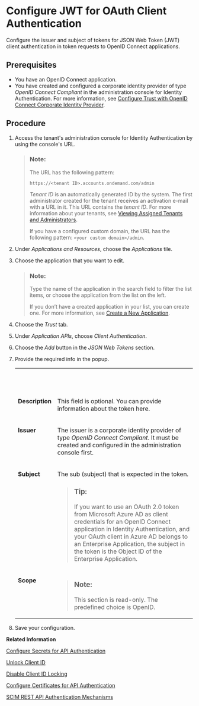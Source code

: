 <!-- loiodb97a69901484f9da284d582ed0244ff -->

# Configure JWT for OAuth Client Authentication

Configure the issuer and subject of tokens for JSON Web Token \(JWT\) client authentication in token requests to OpenID Connect applications.



<a name="loiodb97a69901484f9da284d582ed0244ff__prereq_lz2_wxt_1tb"/>

## Prerequisites

-   You have an OpenID Connect application.
-   You have created and configured a corporate identity provider of type *OpenID Connect Compliant* in the administration console for Identity Authentication. For more information, see [Configure Trust with OpenID Connect Corporate Identity Provider](configure-trust-with-openid-connect-corporate-identity-provider-8ff83a1.md).




## Procedure

1.  Access the tenant's administration console for Identity Authentication by using the console's URL.

    > ### Note:  
    > The URL has the following pattern:
    > 
    > `https://<tenant ID>.accounts.ondemand.com/admin`
    > 
    > *Tenant ID* is an automatically generated ID by the system. The first administrator created for the tenant receives an activation e-mail with a URL in it. This URL contains the *tenant ID*. For more information about your tenants, see [Viewing Assigned Tenants and Administrators](../viewing-assigned-tenants-and-administrators-f56e6f2.md).
    > 
    > If you have a configured custom domain, the URL has the following pattern: `<your custom domain>/admin`.

2.  Under *Applications and Resources*, choose the *Applications* tile.

3.  Choose the application that you want to edit.

    > ### Note:  
    > Type the name of the application in the search field to filter the list items, or choose the application from the list on the left.
    > 
    > If you don’t have a created application in your list, you can create one. For more information, see [Create a New Application](create-a-new-application-0d4b255.md).

4.  Choose the *Trust* tab.

5.  Under *Application APIs*, choose *Client Authentication*.

6.  Choose the *Add* button in the *JSON Web Tokens* section.

7.  Provide the required info in the popup.


    <table>
    <tr>
    <th valign="top">

     


    
    </th>
    <th valign="top">

     


    
    </th>
    </tr>
    <tr>
    <td valign="top">

    **Description**


    
    </td>
    <td valign="top">

    This field is optional. You can provide information about the token here.


    
    </td>
    </tr>
    <tr>
    <td valign="top">

    **Issuer**


    
    </td>
    <td valign="top">

    The issuer is a corporate identity provider of type *OpenID Connect Compliant*. It must be created and configured in the administration console first.


    
    </td>
    </tr>
    <tr>
    <td valign="top">

    **Subject**


    
    </td>
    <td valign="top">

    The sub \(subject\) that is expected in the token.

    > ### Tip:  
    > If you want to use an OAuth 2.0 token from Microsoft Azure AD as client credentials for an OpenID Connect application in Identity Authentication, and your OAuth client in Azure AD belongs to an Enterprise Application, the subject in the token is the Object ID of the Enterprise Application.


    
    </td>
    </tr>
    <tr>
    <td valign="top">

    **Scope**


    
    </td>
    <td valign="top">

    > ### Note:  
    > This section is read-only. The predefined choice is OpenID.


    
    </td>
    </tr>
    </table>
    
8.  Save your configuration.


**Related Information**  


[Configure Secrets for API Authentication](configure-secrets-for-api-authentication-5c3c35e.md "This document describes how developers configure secrets with scopes and validity for client authentication.")

[Unlock Client ID](unlock-client-id-665b9e0.md "Unlock the client ID after five failed logon attempts before the automatic unlock time of 60 minutes has passed.")

[Disable Client ID Locking](disable-client-id-locking-f1dc77e.md "You can disable the automatic lock of the client ID after five failed logon attempts.")

[Configure Certificates for API Authentication](configure-certificates-for-api-authentication-c408083.md "This document describes how developers configure the certificates used for authentication when the API methods and OpenID Connect scenarios of Identity Authentication are used.")

[SCIM REST API Authentication Mechanisms](scim-rest-api-authentication-mechanisms-c599c89.md "See how to configure the authentication mechanisms for the SCIM REST API methods of Identity Authentication.")

